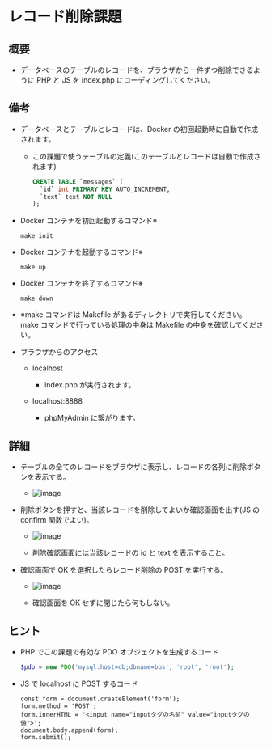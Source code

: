 # レコード削除課題

## 概要

- データベースのテーブルのレコードを、ブラウザから一件ずつ削除できるように PHP と JS を index.php にコーディングしてください。

## 備考

- データベースとテーブルとレコードは、Docker の初回起動時に自動で作成されます。

  - この課題で使うテーブルの定義(このテーブルとレコードは自動で作成されます)
    ```SQL
    CREATE TABLE `messages` (
      `id` int PRIMARY KEY AUTO_INCREMENT,
      `text` text NOT NULL
    );
    ```

- Docker コンテナを初回起動するコマンド※

  ```
  make init
  ```

- Docker コンテナを起動するコマンド※

  ```
  make up
  ```

- Docker コンテナを終了するコマンド※

  ```
  make down
  ```

- ※make コマンドは Makefile があるディレクトリで実行してください。make コマンドで行っている処理の中身は Makefile の中身を確認してください。

- ブラウザからのアクセス

  - localhost

    - index.php が実行されます。

  - localhost:8888

    - phpMyAdmin に繋がります。

## 詳細

- テーブルの全てのレコードをブラウザに表示し、レコードの各列に削除ボタンを表示する。

  - ![image](https://user-images.githubusercontent.com/22877094/153440960-6a562899-518b-4b05-99a1-1fb54bfffd9c.png)

- 削除ボタンを押すと、当該レコードを削除してよいか確認画面を出す(JS の confirm 関数でよい)。

  - ![image](https://user-images.githubusercontent.com/22877094/153441202-75a3b0de-3cef-491b-9f5e-1e2e61123eda.png)

  - 削除確認画面には当該レコードの id と text を表示すること。

- 確認画面で OK を選択したらレコード削除の POST を実行する。

  - ![image](https://user-images.githubusercontent.com/22877094/153441681-76a30743-b206-4e15-b3cd-7f8c245ee91b.png)

  - 確認画面を OK せずに閉じたら何もしない。

## ヒント

- PHP でこの課題で有効な PDO オブジェクトを生成するコード

  ```PHP
  $pdo = new PDO('mysql:host=db;dbname=bbs', 'root', 'root');
  ```

- JS で localhost に POST するコード

  ```JS
  const form = document.createElement('form');
  form.method = 'POST';
  form.innerHTML = '<input name="inputタグの名前" value="inputタグの値">';
  document.body.append(form);
  form.submit();
  ```
